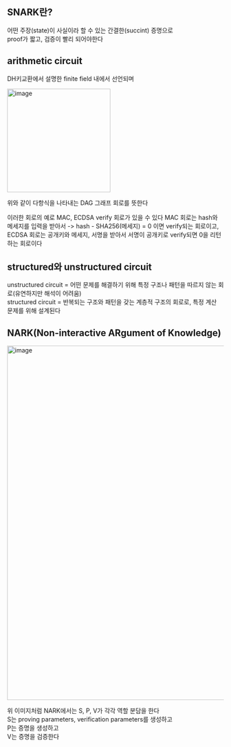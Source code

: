## SNARK란?
어떤 주장(state)이 사실이라 할 수 있는 간결한(succint) 증명으로<br/>
proof가 짧고, 검증이 빨리 되어야한다

## arithmetic circuit
DH키교환에서 설명한 finite field 내에서 선언되며

<img width="240" alt="image" src="https://github.com/dik654/Zero_knowledge/assets/33992354/39b41fe6-84e3-4beb-b75a-b81cbb432528">

위와 같이 다항식을 나타내는 DAG 그래프 회로를 뜻한다

이러한 회로의 예로 MAC, ECDSA verify 회로가 있을 수 있다
MAC 회로는 hash와 메세지를 입력을 받아서 -> hash - SHA256(메세지) = 0 이면 verify되는 회로이고, <br/>
ECDSA 회로는 공개키와 메세지, 서명을 받아서 서명이 공개키로 verify되면 0을 리턴하는 회로이다

## structured와 unstructured circuit
unstructured circuit = 어떤 문제를 해결하기 위해 특정 구조나 패턴을 따르지 않는 회로(유연하지만 해석이 어려움)<br/>
structured circuit = 반복되는 구조와 패턴을 갖는 계층적 구조의 회로로, 특정 계산 문제를 위해 설계된다 

## NARK(Non-interactive ARgument of Knowledge)
<img width="822" alt="image" src="https://github.com/dik654/Zero_knowledge/assets/33992354/f44b7e79-14cf-4e26-b6ce-174045da395c">

위 이미지처럼 NARK에서는 S, P, V가 각각 역할 분담을 한다<br/>
S는 proving parameters, verification parameters를 생성하고<br/>
P는 증명을 생성하고<br/> 
V는 증명을 검증한다
